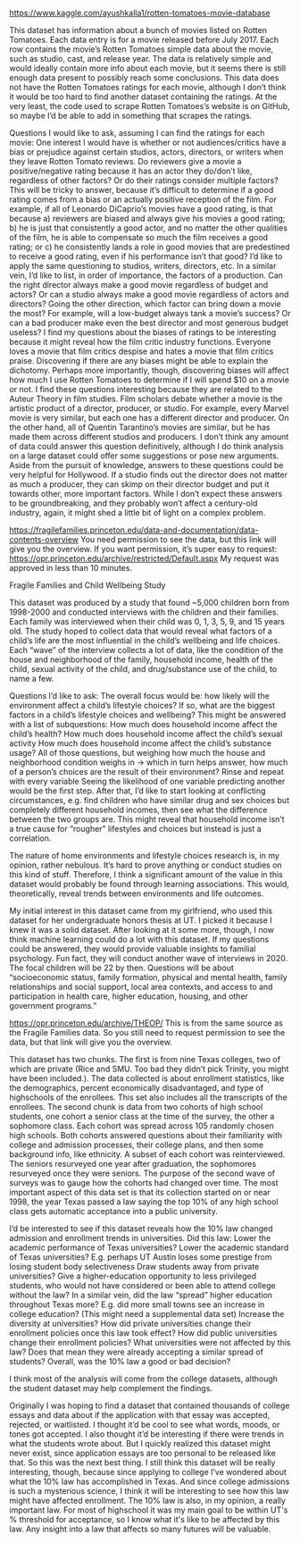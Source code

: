 https://www.kaggle.com/ayushkalla1/rotten-tomatoes-movie-database

This dataset has information about a bunch of movies listed on Rotten Tomatoes. Each data entry is for a movie released before July 2017. Each row contains the movie’s Rotten Tomatoes simple data about the movie, such as studio, cast, and release year. The data is relatively simple and would ideally contain more info about each movie, but it seems there is still enough data present to possibly reach some conclusions. This data does not have the Rotten Tomatoes ratings for each movie, although I don’t think it would be too hard to find another dataset containing the ratings. At the very least, the code used to scrape Rotten Tomatoes’s website is on GitHub, so maybe I’d be able to add in something that scrapes the ratings. 

Questions I would like to ask, assuming I can find the ratings for each movie:
One interest I would have is whether or not audiences/critics have a bias or prejudice against certain studios, actors, directors, or writers when they leave Rotten Tomato reviews. Do reviewers give a movie a positive/negative rating because it has an actor they do/don’t like, regardless of other factors? Or do their ratings consider multiple factors? This will be tricky to answer, because it’s difficult to determine if a good rating comes from a bias or an actually positive reception of the film. For example, if all of Leonardo DiCaprio’s movies have a good rating, is that because a) reviewers are biased and always give his movies a good rating; b) he is just that consistently a good actor, and no matter the other qualities of the film, he is able to compensate so much the film receives a good rating; or c) he consistently lands a role in good movies that are predestined to receive a good rating, even if his performance isn’t that good? I’d like to apply the same questioning to studios, writers, directors, etc. 
	In a similar vein, I’d like to list, in order of importance, the factors of a production. Can the right director always make a good movie regardless of budget and actors? Or can a studio always make a good movie regardless of actors and directors? Going the other direction, which factor can bring down a movie the most? For example, will a low-budget always tank a movie’s success? Or can a bad producer make even the best director and most generous budget useless?
I find my questions about the biases of ratings to be interesting because it might reveal how the film critic industry functions. Everyone loves a movie that film critics despise and hates a movie that film critics praise. Discovering if there are any biases might be able to explain the dichotomy. Perhaps more importantly, though, discovering biases will affect how much I use Rotten Tomatoes to determine if I will spend $10 on a movie or not. 
I find these questions interesting because they are related to the Auteur Theory in film studies. Film scholars debate whether a movie is the artistic product of a director, producer, or studio. For example, every Marvel movie is very similar, but each one has a different director and producer. On the other hand, all of Quentin Tarantino’s movies are similar, but he has made them across different studios and producers. I don’t think any amount of data could answer this question definitively, although I do think analysis on a large dataset could offer some suggestions or pose new arguments. 
	Aside from the pursuit of knowledge, answers to these questions could be very helpful for Hollywood. If a studio finds out the director does not matter as much a producer, they can skimp on their director budget and put it towards other, more important factors. While I don’t expect these answers to be groundbreaking, and they probably won’t affect a century-old industry, again, it might shed a little bit of light on a complex problem. 
  
  
https://fragilefamilies.princeton.edu/data-and-documentation/data-contents-overview
You need permission to see the data, but this link will give you the overview. If you want permission, it’s super easy to request: https://opr.princeton.edu/archive/restricted/Default.aspx My request was approved in less than 10 minutes. 

Fragile Families and Child Wellbeing Study

This dataset was produced by a study that found ~5,000 children born from 1998-2000 and conducted interviews with the children and their families. Each family was interviewed when their child was 0, 1, 3, 5, 9, and 15 years old. The study hoped to collect data that would reveal what factors of a child’s life are the most influential in the child’s wellbeing and life choices. Each “wave” of the interview collects a lot of data, like the condition of the house and neighborhood of the family, household income, health of the child, sexual activity of the child, and drug/substance use of the child, to name a few.

Questions I’d like to ask:
	The overall focus would be: how likely will the environment affect a child’s lifestyle choices? If so, what are the biggest factors in a child’s lifestyle choices and wellbeing? This might be answered with a list of subquestions:
How much does household income affect the child’s health?
How much does household income affect the child’s sexual activity
How much does household income affect the child’s substance usage?
All of those questions, but weighing how much the house and neighborhood condition weighs in → which in turn helps answer, how much of a person’s choices are the result of their environment?
Rinse and repeat with every variable
Seeing the likelihood of one variable predicting another would be the first step. After that, I’d like to start looking at conflicting circumstances, e.g. find children who have similar drug and sex choices but completely different household incomes, then see what the difference between the two groups are. This might reveal that household income isn’t a true cause for “rougher” lifestyles and choices but instead is just a correlation.

The nature of home environments and lifestyle choices research is, in my opinion, rather nebulous. It’s hard to prove anything or conduct studies on this kind of stuff. Therefore, I think a significant amount of the value in this dataset would probably be found through learning associations. This would, theoretically, reveal trends between environments and life outcomes. 

My initial interest in this dataset came from my girlfriend, who used this dataset for her undergraduate honors thesis at UT. I picked it because I knew it was a solid dataset. After looking at it some more, though, I now think machine learning could do a lot with this dataset. If my questions could be answered, they would provide valuable insights to familial psychology. Fun fact, they will conduct another wave of interviews in 2020. The focal children will be 22 by then. Questions will be about “socioeconomic status, family formation, physical and mental health, family relationships and social support, local area contexts, and access to and participation in health care, higher education, housing, and other government programs.”


https://opr.princeton.edu/archive/THEOP/
This is from the same source as the Fragile Families data. So you still need to request permission to see the data, but that link will give you the overview. 

This dataset has two chunks. The first is from nine Texas colleges, two of which are private (Rice and SMU. Too bad they didn’t pick Trinity, you might have been included.). The data collected is about enrollment statistics, like the demographics, percent economically disadvantaged, and type of highschools of the enrollees. This set also includes all the transcripts of the enrollees. The second chunk is data from two cohorts of high school students, one cohort a senior class at the time of the survey, the other a sophomore class. Each cohort was spread across 105 randomly chosen high schools. Both cohorts answered questions about their familiarity with college and admission processes, their college plans, and then some background info, like ethnicity. A subset of each cohort was reinterviewed. The seniors resurveyed one year after graduation, the sophomores resurveyed once they were seniors. The purpose of the second wave of surveys was to gauge how the cohorts had changed over time. The most important aspect of this data set is that its collection started on or near 1998, the year Texas passed a law saying the top 10% of any high school class gets automatic acceptance into a public university. 

I’d be interested to see if this dataset reveals how the 10% law changed admission and enrollment trends in universities. Did this law:
Lower the academic performance of Texas universities?
Lower the academic standard of Texas universities? E.g. perhaps UT Austin loses some prestige from losing student body selectiveness
Draw students away from private universities?
Give a higher-education opportunity to less privileged students, who would not have considered or been able to attend college without the law?
In a similar vein, did the law “spread” higher education throughout Texas more? E.g. did more small towns see an increase in college education? (This might need a supplemental data set)
Increase the diversity at universities?
How did private universities change their enrollment policies once this law took effect?
How did public universities change their enrollment policies?
What universities were not affected by this law? Does that mean they were already accepting a similar spread of students?
Overall, was the 10% law a good or bad decision?

I think most of the analysis will come from the college datasets, although the student dataset may help complement the findings. 

Originally I was hoping to find a dataset that contained thousands of college essays and data about if the application with that essay was accepted, rejected, or waitlisted. I thought it’d be cool to see what words, moods, or tones got accepted. I also thought it’d be interesting if there were trends in what the students wrote about. But I quickly realized this dataset might never exist, since application essays are too personal to be released like that. So this was the next best thing. I still think this dataset will be really interesting, though, because since applying to college I’ve wondered about what the 10% law has accomplished in Texas. And since college admissions is such a mysterious science, I think it will be interesting to see how this law might have affected enrollment. The 10% law is also, in my opinion, a really important law. For most of highschool it was my main goal to be within UT's % threshold for acceptance, so I know what it's like to be affected by this law. Any insight into a law that affects so many futures will be valuable. 
